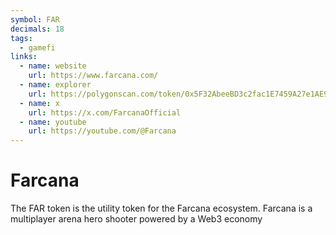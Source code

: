 ```yaml
---
symbol: FAR
decimals: 18
tags:
  - gamefi
links:
  - name: website
    url: https://www.farcana.com/
  - name: explorer
    url: https://polygonscan.com/token/0x5F32AbeeBD3c2fac1E7459A27e1AE9f1C16ccccA
  - name: x
    url: https://x.com/FarcanaOfficial
  - name: youtube
    url: https://youtube.com/@Farcana
---
```


# Farcana

The FAR token is the utility token for the Farcana ecosystem. Farcana is a multiplayer arena hero shooter powered by a Web3 economy
